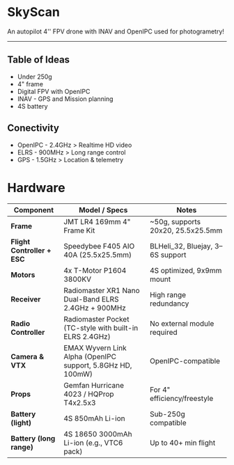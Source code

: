 # SkyScan
An autopilot 4'' FPV drone with INAV and OpenIPC used for photogrametry!

---

## Table of Ideas
- Under 250g
- 4" frame
- Digital FPV with OpenIPC
- INAV - GPS and Mission planning
- 4S battery

## Conectivity
- OpenIPC - 2.4GHz > Realtime HD video
- ELRS - 900MHz > Long range control
- GPS - 1.5GHz > Location & telemetry

# Hardware

  | **Component**                     | **Model / Specs**                                                       | **Notes**                         |
|----------------------------------|--------------------------------------------------------------------------|-----------------------------------|
| **Frame**                        | JMT LR4 169mm 4" Frame Kit                                               | ~50g, supports 20x20, 25.5x25.5mm |
| **Flight Controller + ESC**      | Speedybee F405 AIO 40A (25.5x25.5mm)                                     | BLHeli_32, Bluejay, 3–6S support  |
| **Motors**                       | 4x T-Motor P1604 3800KV                                                  | 4S optimized, 9x9mm mount         |
| **Receiver**                     | Radiomaster XR1 Nano Dual-Band ELRS 2.4GHz + 900MHz                      | High range redundancy             |
| **Radio Controller**             | Radiomaster Pocket (TC-style with built-in ELRS 2.4GHz)                  | No external module required       |
| **Camera & VTX**                 | EMAX Wyvern Link Alpha (OpenIPC support, 5.8GHz HD, 100mW)               | OpenIPC-compatible                |
| **Props**                        | Gemfan Hurricane 4023 / HQProp T4x2.5x3                                  | For 4" efficiency/freestyle       |
| **Battery (light)**              | 4S 850mAh Li-ion                                                         | Sub-250g compatible               |
| **Battery (long range)**         | 4S 18650 3000mAh Li-ion (e.g., VTC6 pack)                                | Up to 40+ min flight              |